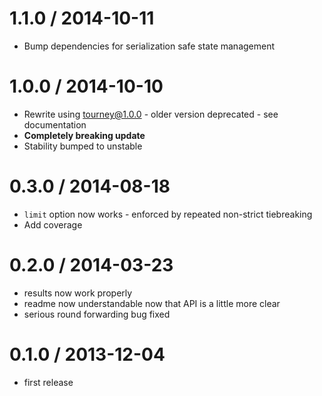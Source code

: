 1.1.0 / 2014-10-11
==================
  * Bump dependencies for serialization safe state management

1.0.0 / 2014-10-10
==================
  * Rewrite using tourney@1.0.0 - older version deprecated - see documentation
  * **Completely breaking update**
  * Stability bumped to unstable

0.3.0 / 2014-08-18
==================
  * `limit` option now works - enforced by repeated non-strict tiebreaking
  * Add coverage

0.2.0 / 2014-03-23
==================
  * results now work properly
  * readme now understandable now that API is a little more clear
  * serious round forwarding bug fixed

0.1.0 / 2013-12-04
==================
  * first release
